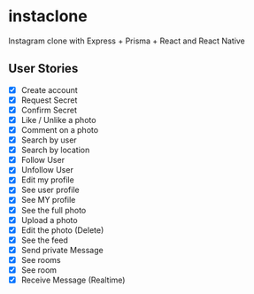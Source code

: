 # instaclone

Instagram clone with Express + Prisma + React and React Native

## User Stories

- [x] Create account
- [x] Request Secret
- [x] Confirm Secret
- [x] Like / Unlike a photo
- [x] Comment on a photo
- [x] Search by user
- [x] Search by location
- [x] Follow User
- [x] Unfollow User
- [x] Edit my profile
- [x] See user profile
- [x] See MY profile
- [x] See the full photo
- [x] Upload a photo
- [x] Edit the photo (Delete)
- [x] See the feed
- [x] Send private Message
- [x] See rooms
- [x] See room
- [x] Receive Message (Realtime)
